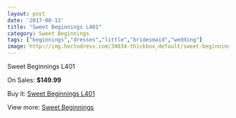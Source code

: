 ```yaml
---
layout: post
date: '2017-08-13'
title: "Sweet Beginnings L401"
category: Sweet Beginnings
tags: ["beginnings","dresses","little","bridesmaid","wedding"]
image: http://img.hectodress.com/34034-thickbox_default/sweet-beginnings-l401.jpg
---
```

Sweet Beginnings L401

On Sales: **$149.99**
<a href="https://www.hectodress.com/sweet-beginnings/15753-sweet-beginnings-l401.html"><amp-img layout="responsive" width="600" height="600" src="//img.hectodress.com/34034-thickbox_default/sweet-beginnings-l401.jpg" alt="Sweet Beginnings L401 0" /></a>

Buy it: [Sweet Beginnings L401](https://www.hectodress.com/sweet-beginnings/15753-sweet-beginnings-l401.html "Sweet Beginnings L401")

View more: [Sweet Beginnings](https://www.hectodress.com/289-sweet-beginnings "Sweet Beginnings")